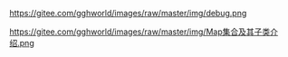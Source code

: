 https://gitee.com/gghworld/images/raw/master/img/debug.png

https://gitee.com/gghworld/images/raw/master/img/Map集合及其子类介绍.png